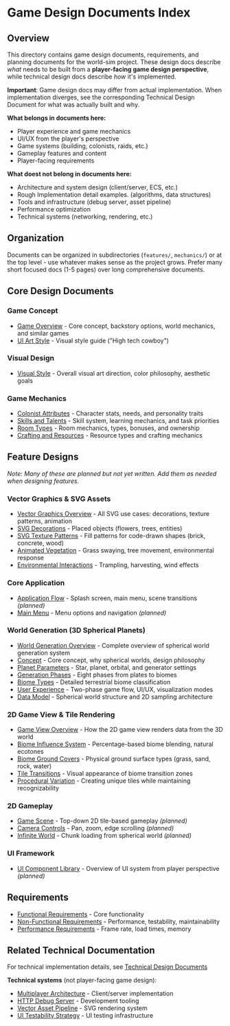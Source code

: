 # Game Design Documents Index

## Overview

This directory contains game design documents, requirements, and planning documents for the world-sim project. These design docs describe *what* needs to be built from a **player-facing game design perspective**, while technical design docs describe *how* it's implemented.

**Important**: Game design docs may differ from actual implementation. When implementation diverges, see the corresponding Technical Design Document for what was actually built and why.

**What belongs in documents here:**
- Player experience and game mechanics
- UI/UX from the player's perspective
- Game systems (building, colonists, raids, etc.)
- Gameplay features and content
- Player-facing requirements

**What doest not belong in documents here:**
- Architecture and system design (client/server, ECS, etc.)
- Rough Implementation detail examples. (algorithms, data structures)
- Tools and infrastructure (debug server, asset pipeline)
- Performance optimization
- Technical systems (networking, rendering, etc.)



## Organization

Documents can be organized in subdirectories (`features/`, `mechanics/`) or at the top level - use whatever makes sense as the project grows. Prefer many short focused docs (1-5 pages) over long comprehensive documents.

## Core Design Documents

### Game Concept
- [Game Overview](./game-overview.md) - Core concept, backstory options, world mechanics, and similar games
- [UI Art Style](./ui-art-style.md) - Visual style guide ("High tech cowboy")

### Visual Design
- [Visual Style](./visual-style.md) - Overall visual art direction, color philosophy, aesthetic goals

### Game Mechanics
- [Colonist Attributes](./mechanics/colonists.md) - Character stats, needs, and personality traits
- [Skills and Talents](./mechanics/skills.md) - Skill system, learning mechanics, and task priorities
- [Room Types](./mechanics/rooms.md) - Room mechanics, types, bonuses, and ownership
- [Crafting and Resources](./mechanics/crafting.md) - Resource types and crafting mechanics

## Feature Designs

*Note: Many of these are planned but not yet written. Add them as needed when designing features.*

### Vector Graphics & SVG Assets
- [Vector Graphics Overview](./features/vector-graphics/README.md) - All SVG use cases: decorations, texture patterns, animation
- [SVG Decorations](./features/vector-graphics/svg-decorations.md) - Placed objects (flowers, trees, entities)
- [SVG Texture Patterns](./features/vector-graphics/svg-texture-patterns.md) - Fill patterns for code-drawn shapes (brick, concrete, wood)
- [Animated Vegetation](./features/vector-graphics/animated-vegetation.md) - Grass swaying, tree movement, environmental response
- [Environmental Interactions](./features/vector-graphics/environmental-interactions.md) - Trampling, harvesting, wind effects

### Core Application
- [Application Flow](./features/application-flow/README.md) - Splash screen, main menu, scene transitions *(planned)*
- [Main Menu](./features/main-menu/README.md) - Menu options and navigation *(planned)*

### World Generation (3D Spherical Planets)
- [World Generation Overview](./features/world-generation/README.md) - Complete overview of spherical world generation system
- [Concept](./features/world-generation/concept.md) - Core concept, why spherical worlds, design philosophy
- [Planet Parameters](./features/world-generation/planet-parameters.md) - Star, planet, orbital, and generator settings
- [Generation Phases](./features/world-generation/generation-phases.md) - Eight phases from plates to biomes
- [Biome Types](./features/world-generation/biomes.md) - Detailed terrestrial biome classification
- [User Experience](./features/world-generation/user-experience.md) - Two-phase game flow, UI/UX, visualization modes
- [Data Model](./features/world-generation/data-model.md) - Spherical world structure and 2D sampling architecture

### 2D Game View & Tile Rendering
- [Game View Overview](./features/game-view/README.md) - How the 2D game view renders data from the 3D world
- [Biome Influence System](./features/game-view/biome-influence-system.md) - Percentage-based biome blending, natural ecotones
- [Biome Ground Covers](./features/game-view/biome-ground-covers.md) - Physical ground surface types (grass, sand, rock, water)
- [Tile Transitions](./features/game-view/tile-transitions.md) - Visual appearance of biome transition zones
- [Procedural Variation](./features/game-view/procedural-variation.md) - Creating unique tiles while maintaining recognizability

### 2D Gameplay
- [Game Scene](./features/game/README.md) - Top-down 2D tile-based gameplay *(planned)*
- [Camera Controls](./features/game/camera-controls.md) - Pan, zoom, edge scrolling *(planned)*
- [Infinite World](./features/game/infinite-world.md) - Chunk loading from spherical world *(planned)*

### UI Framework
- [UI Component Library](./features/ui-framework/README.md) - Overview of UI system from player perspective *(planned)*

## Requirements

- [Functional Requirements](./requirements/functional.md) - Core functionality
- [Non-Functional Requirements](./requirements/non-functional.md) - Performance, testability, maintainability
- [Performance Requirements](./requirements/performance.md) - Frame rate, load times, memory

## Related Technical Documentation

For technical implementation details, see [Technical Design Documents](/docs/technical/INDEX.md)

**Technical systems** (not player-facing game design):
- [Multiplayer Architecture](/docs/technical/multiplayer-architecture.md) - Client/server implementation
- [HTTP Debug Server](/docs/technical/http-debug-server.md) - Development tooling
- [Vector Asset Pipeline](/docs/technical/vector-asset-pipeline.md) - SVG rendering system
- [UI Testability Strategy](/docs/technical/ui-testability-strategy.md) - UI testing infrastructure
